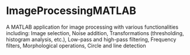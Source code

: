 # ImageProcessingMATLAB
A MATLAB application for image processing with various functionalities including:  Image selection, Noise addition,  Transformations (thresholding, histogram analysis, etc.), Low-pass and high-pass filtering, Frequency filters, Morphological operations, Circle and line detection
